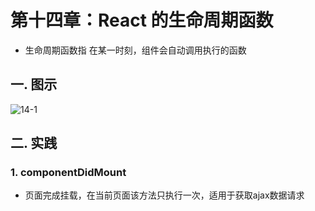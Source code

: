 # 第十四章：React 的生命周期函数

* 生命周期函数指 在某一时刻，组件会自动调用执行的函数

## 一. 图示
![14-1](https://s2.ax1x.com/2020/02/22/3Q2aX8.md.png)

## 二. 实践
### 1. componentDidMount
* 页面完成挂载，在当前页面该方法只执行一次，适用于获取ajax数据请求




<comment/>
